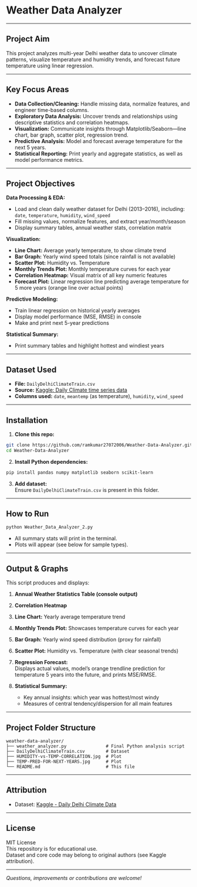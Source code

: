 # Weather Data Analyzer

---

## Project Aim

This project analyzes multi-year Delhi weather data to uncover climate patterns, visualize temperature and humidity trends, and forecast future temperature using linear regression.

---

## Key Focus Areas

- **Data Collection/Cleaning:** Handle missing data, normalize features, and engineer time-based columns.
- **Exploratory Data Analysis:** Uncover trends and relationships using descriptive statistics and correlation heatmaps.
- **Visualization:** Communicate insights through Matplotlib/Seaborn—line chart, bar graph, scatter plot, regression trend.
- **Predictive Analysis:** Model and forecast average temperature for the next 5 years.
- **Statistical Reporting:** Print yearly and aggregate statistics, as well as model performance metrics.

---

## Project Objectives

**Data Processing & EDA:**
- Load and clean daily weather dataset for Delhi (2013–2016), including:  
  `date`, `temperature`, `humidity`, `wind_speed`
- Fill missing values, normalize features, and extract year/month/season
- Display summary tables, annual weather stats, correlation matrix

**Visualization:**
- **Line Chart:** Average yearly temperature, to show climate trend
- **Bar Graph:** Yearly wind speed totals (since rainfall is not available)
- **Scatter Plot:** Humidity vs. Temperature
- **Monthly Trends Plot:** Monthly temperature curves for each year
- **Correlation Heatmap:** Visual matrix of all key numeric features
- **Forecast Plot:** Linear regression line predicting average temperature for 5 more years (orange line over actual points)

**Predictive Modeling:**
- Train linear regression on historical yearly averages
- Display model performance (MSE, RMSE) in console
- Make and print next 5-year predictions

**Statistical Summary:**
- Print summary tables and highlight hottest and windiest years

---

## Dataset Used

- **File:** `DailyDelhiClimateTrain.csv`
- **Source:** [Kaggle: Daily Climate time series data](https://www.kaggle.com/datasets/sumanthvrao/daily-climate-time-series-data)
- **Columns used:** `date`, `meantemp` (as temperature), `humidity`, `wind_speed`

---

## Installation

1. **Clone this repo:**  
```bash
git clone https://github.com/ramkumar27072006/Weather-Data-Analyzer.git
cd Weather-Data-Analyzer
```

2. **Install Python dependencies:**  
```bash
pip install pandas numpy matplotlib seaborn scikit-learn
```

3. **Add dataset:**  
Ensure `DailyDelhiClimateTrain.csv` is present in this folder.

---

## How to Run

```bash
python Weather_Data_Analyzer_2.py
```

- All summary stats will print in the terminal.
- Plots will appear (see below for sample types).

---

## Output & Graphs

This script produces and displays:

1. **Annual Weather Statistics Table (console output)**

2. **Correlation Heatmap**  

3. **Line Chart:** Yearly average temperature trend

4. **Monthly Trends Plot:** Showcases temperature curves for each year

5. **Bar Graph:** Yearly wind speed distribution (proxy for rainfall)

6. **Scatter Plot:** Humidity vs. Temperature (with clear seasonal trends)

7. **Regression Forecast:**  
   Displays actual values, model’s orange trendline prediction for temperature 5 years into the future, and prints MSE/RMSE.

8. **Statistical Summary:**  
   - Key annual insights: which year was hottest/most windy
   - Measures of central tendency/dispersion for all main features

---

## Project Folder Structure

```
weather-data-analyzer/
├── weather_analyzer.py               # Final Python analysis script
├── DailyDelhiClimateTrain.csv        # Dataset
├── HUMIDITY-vs-TEMP-CORRELATION.jpg  # Plot
├── TEMP-PRED-FOR-NEXT-YEARS.jpg      # Plot
└── README.md                         # This file
```

---

## Attribution

- Dataset: [Kaggle - Daily Delhi Climate Data](https://www.kaggle.com/datasets/sumanthvrao/daily-climate-time-series-data)

---

## License

MIT License  
This repository is for educational use.  
Dataset and core code may belong to original authors (see Kaggle attribution).

---

*Questions, improvements or contributions are welcome!*
